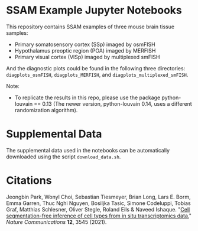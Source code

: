 SSAM Example Jupyter Notebooks
==============================

This repository contains SSAM examples of three mouse brain tissue samples:
 - Primary somatosensory cortex (SSp) imaged by osmFISH
 - Hypothalamus preoptic region (POA) imaged by MERFISH
 - Primary visual cortex (VISp) imaged by multiplexed smFISH
 
And the diagnostic plots could be found in the following three directories: `diagplots_osmFISH`, `diagplots_MERFISH`, and `diagplots_multiplexed_smFISH`.

Note:
- To replicate the results in this repo, please use the package python-louvain == 0.13 (The newer version, python-louvain 0.14, uses a different randomization algorithm).

Supplemental Data
=================

The supplemental data used in the notebooks can be automatically downloaded using the script `download_data.sh`.

Citations
=========

Jeongbin Park, Wonyl Choi, Sebastian Tiesmeyer, Brian Long, Lars E. Borm, Emma Garren, Thuc Nghi Nguyen, Bosiljka Tasic, Simone Codeluppi, Tobias Graf, Matthias Schlesner, Oliver Stegle, Roland Eils & Naveed Ishaque. "[Cell segmentation-free inference of cell types from in situ transcriptomics data.](https://www.nature.com/articles/s41467-021-23807-4)" *Nature Communications* **12**, 3545 (2021).
